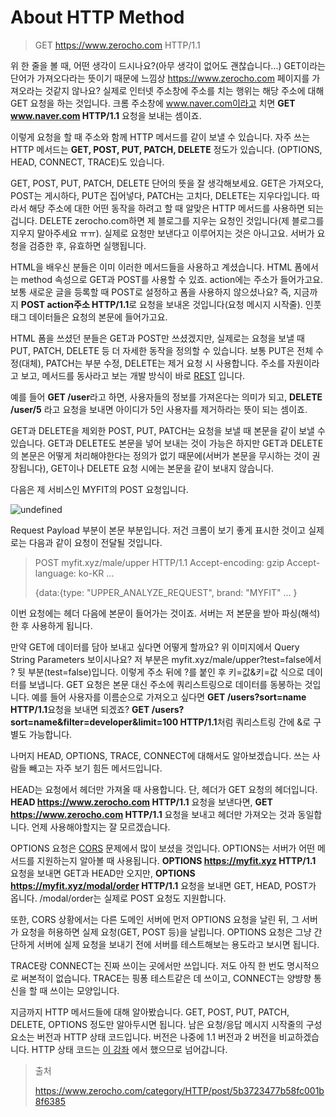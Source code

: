 # About HTTP Method



> GET https://www.zerocho.com HTTP/1.1

위 한 줄을 볼 때, 어떤 생각이 드시나요?(아무 생각이 없어도 괜찮습니다...) GET이라는 단어가 가져오다라는 뜻이기 때문에 느낌상 https://www.zerocho.com 페이지를 가져오라는 것같지 않나요? 실제로 인터넷 주소창에 주소를 치는 행위는 해당 주소에 대해 GET 요청을 하는 것입니다. 크롬 주소창에 www.naver.com이라고 치면 **GET www.naver.com HTTP/1.1** 요청을 보내는 셈이죠.

이렇게 요청을 할 때 주소와 함께 HTTP 메서드를 같이 보낼 수 있습니다. 자주 쓰는 HTTP 메서드는 **GET, POST, PUT, PATCH, DELETE** 정도가 있습니다. (OPTIONS, HEAD, CONNECT, TRACE)도 있습니다.

GET, POST, PUT, PATCH, DELETE 단어의 뜻을 잘 생각해보세요. GET은 가져오다, POST는 게시하다, PUT은 집어넣다, PATCH는 고치다, DELETE는 지우다입니다. 따라서 해당 주소에 대한 어떤 동작을 하려고 할 때 알맞은 HTTP 메서드를 사용하면 되는 겁니다. DELETE zerocho.com하면 제 블로그를 지우는 요청인 것입니다(제 블로그를 지우지 말아주세요 ㅠㅠ). 실제로 요청만 보낸다고 이루어지는 것은 아니고요. 서버가 요청을 검증한 후, 유효하면 실행됩니다.

HTML을 배우신 분들은 이미 이러한 메서드들을 사용하고 계셨습니다. HTML 폼에서는 method 속성으로 GET과 POST를 사용할 수 있죠. action에는 주소가 들어가고요. 보통 새로운 글을 등록할 때 POST로 설정하고 폼을 사용하지 않으셨나요? 즉, 지금까지 **POST action주소 HTTP/1.1**로 요청을 보내온 것입니다(요청 메시지 시작줄). 인풋 태그 데이터들은 요청의 본문에 들어가고요.

HTML 폼을 쓰셨던 분들은 GET과 POST만 쓰셨겠지만, 실제로는 요청을 보낼 때 PUT, PATCH, DELETE 등 더 자세한 동작을 정의할 수 있습니다. 보통 PUT은 전체 수정(대체), PATCH는 부분 수정, DELETE는 제거 요청 시 사용합니다. 주소를 자원이라고 보고, 메서드를 동사라고 보는 개발 방식이 바로 [REST](https://www.zerocho.com/category/NodeJS/post/579b3fc4062e76a002648af6) 입니다.

예를 들어 **GET /user**라고 하면, 사용자들의 정보를 가져온다는 의미가 되고, **DELETE /user/5** 라고 요청을 보내면 아이디가 5인 사용자를 제거하라는 뜻이 되는 셈이죠.

GET과 DELETE을 제외한 POST, PUT, PATCH는 요청을 보낼 때 본문을 같이 보낼 수 있습니다. GET과 DELETE도 본문을 넣어 보내는 것이 가능은 하지만 GET과 DELETE의 본문은 어떻게 처리해야한다는 정의가 없기 때문에(서버가 본문을 무시하는 것이 권장됩니다), GET이나 DELETE 요청 시에는 본문을 같이 보내지 않습니다.

다음은 제 서비스인 MYFIT의 POST 요청입니다.



![undefined](https://cdn.filestackcontent.com/cRf4NeFGReWExAR2p0gD)



Request Payload 부분이 본문 부분입니다. 저건 크롬이 보기 좋게 표시한 것이고 실제로는 다음과 같이 요청이 전달될 것입니다.

> POST myfit.xyz/male/upper HTTP/1.1
> Accept-encoding: gzip
> Accept-language: ko-KR
> ...
>
> {data:{type: "UPPER_ANALYZE_REQUEST", brand: "MYFIT" ... }

이번 요청에는 헤더 다음에 본문이 들어가는 것이죠. 서버는 저 본문을 받아 파싱(해석)한 후 사용하게 됩니다.

만약 GET에 데이터를 담아 보내고 싶다면 어떻게 할까요? 위 이미지에서 Query String Parameters 보이시나요? 저 부분은 myfit.xyz/male/upper?test=false에서 ? 뒷 부분(test=false)입니다. 이렇게 주소 뒤에 ?를 붙인 후 키=값&키=값 식으로 데이터를 보냅니다. GET 요청은 본문 대신 주소에 쿼리스트링으로 데이터를 동봉하는 것입니다. 예를 들어 사용자를 이름순으로 가져오고 싶다면 **GET /users?sort=name HTTP/1.1**요청을 보내면 되겠죠? **GET /users?sort=name&filter=developer&limit=100 HTTP/1.1**처럼 쿼리스트링 간에 &로 구별도 가능합니다. 

나머지 HEAD, OPTIONS, TRACE, CONNECT에 대해서도 알아보겠습니다. 쓰는 사람들 빼고는 자주 보기 힘든 메서드입니다.

HEAD는 요청에서 헤더만 가져올 때 사용합니다. 단, 헤더가 GET 요청의 헤더입니다. **HEAD https://www.zerocho.com HTTP/1.1** 요청을 보낸다면, **GET** **https://www.zerocho.com HTTP/1.1** 요청을 보내고 헤더만 가져오는 것과 동일합니다. 언제 사용해야할지는 잘 모르겠습니다.

OPTIONS 요청은 [CORS](https://www.zerocho.com/write/5b3723477b58fc001b8f6385) 문제에서 많이 보셨을 것입니다. OPTIONS는 서버가 어떤 메서드를 지원하는지 알아볼 때 사용됩니다. **OPTIONS https://myfit.xyz HTTP/1.1** 요청을 보내면 GET과 HEAD만 오지만, **OPTIONS https://myfit.xyz/modal/order HTTP/1.1** 요청을 보내면 GET, HEAD, POST가 옵니다. /modal/order는 실제로 POST 요청도 지원합니다.

또한, CORS 상황에서는 다른 도메인 서버에 먼저 OPTIONS 요청을 날린 뒤, 그 서버가 요청을 허용하면 실제 요청(GET, POST 등)을 날립니다. OPTIONS 요청은 그냥 간단하게 서버에 실제 요청을 보내기 전에 서버를 테스트해보는 용도라고 보시면 됩니다.

TRACE랑 CONNECT는 진짜 쓰이는 곳에서만 쓰입니다. 저도 아직 한 번도 명시적으로 써본적이 없습니다. TRACE는 핑퐁 테스트같은 데 쓰이고, CONNECT는 양뱡향 통신을 할 때 쓰이는 모양입니다.

지금까지 HTTP 메서드들에 대해 알아봤습니다. GET, POST, PUT, PATCH, DELETE, OPTIONS 정도만 알아두시면 됩니다. 남은 요청/응답 메시지 시작줄의 구성 요소는 버전과 HTTP 상태 코드입니다. 버전은 나중에 1.1 버전과 2 버전을 비교하겠습니다. HTTP 상태 코드는 [이 강좌](https://www.zerocho.com/category/NodeJS/post/579b4ead062e76a002648af7) 에서 했으므로 넘어갑니다. 



> 출처 
>
> https://www.zerocho.com/category/HTTP/post/5b3723477b58fc001b8f6385